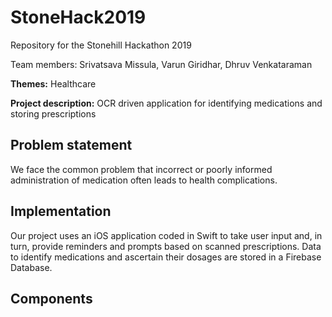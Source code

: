 # StoneHack2019
Repository for the Stonehill Hackathon 2019

Team members: Srivatsava Missula, Varun Giridhar, Dhruv Venkataraman

__Themes:__ Healthcare

__Project description:__ OCR driven application for identifying medications and storing prescriptions

## Problem statement
We face the common problem that incorrect or poorly informed administration of medication often leads to health complications.

## Implementation
Our project uses an iOS application coded in Swift to take user input and, in turn, provide reminders and prompts based on scanned prescriptions. Data to identify medications and ascertain their dosages are stored in a Firebase Database.

## Components
